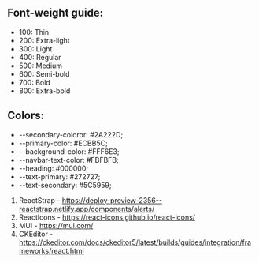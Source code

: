 ## Font-weight guide:
- 100: Thin
- 200: Extra-light
- 300: Light
- 400: Regular
- 500: Medium
- 600: Semi-bold
- 700: Bold
- 800: Extra-bold

## Colors:
- --secondary-coloror: #2A222D;
- --primary-color: #ECBB5C;
- --background-color: #FFF6E3;
- --navbar-text-color: #FBFBFB;
- --heading: #000000;
- --text-primary: #272727;
- --text-secondary: #5C5959;

1. ReactStrap - https://deploy-preview-2356--reactstrap.netlify.app/components/alerts/
2. ReactIcons - https://react-icons.github.io/react-icons/
3. MUI - https://mui.com/
4. CKEditor - https://ckeditor.com/docs/ckeditor5/latest/builds/guides/integration/frameworks/react.html